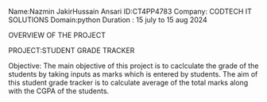 Name:Nazmin JakirHussain Ansari
ID:CT4PP4783
Company: CODTECH IT SOLUTIONS 
Domain:python
Duration : 15 july to 15 aug 2024


OVERVIEW OF THE PROJECT

PROJECT:STUDENT GRADE TRACKER

Objective: The main objective of this project is to caclculate the grade of the students by taking inputs as marks which is entered by students.
The aim of this student grade tracker is to calculate average of the total marks along with the CGPA of the students.

 
